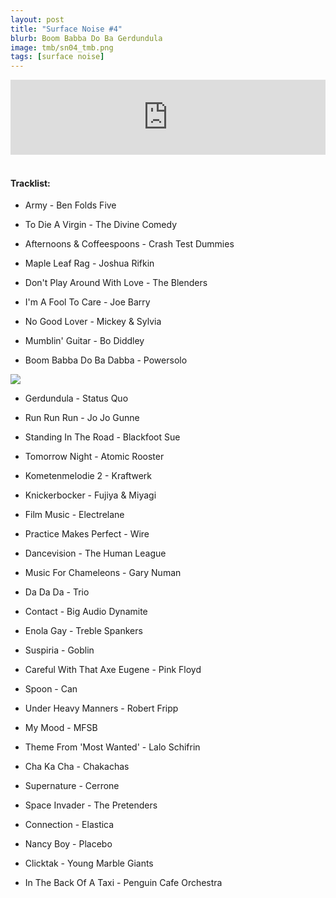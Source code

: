```yaml
---
layout: post
title: "Surface Noise #4"
blurb: Boom Babba Do Ba Gerdundula
image: tmb/sn04_tmb.png
tags: [surface noise]
---
```



<iframe width="100%" height="120" src="https://www.mixcloud.com/widget/iframe/?hide_cover=1&feed=%2Fzero_cc%2Fsurface-noise-4-3817%2F" frameborder="0" ></iframe>
&nbsp;

#### Tracklist:

- Army - Ben Folds Five
- To Die A Virgin - The Divine Comedy
- Afternoons & Coffeespoons - Crash Test Dummies
- Maple Leaf Rag - Joshua Rifkin

- Don't Play Around With Love - The Blenders
- I'm A Fool To Care - Joe Barry
- No Good Lover - Mickey & Sylvia
- Mumblin' Guitar - Bo Diddley
- Boom Babba Do Ba Dabba - Powersolo

![](https://lh3.googleusercontent.com/5EYzx6ZuCSUXX-YEB-KVgPNccnjJOYrlU3F7F29lRYgCO3yEYpYikUtSdTq7BMWIuro1ht69D46E2w0AWeBZGV-xOLBB3Cs-cam_zbSa7JHRaiCju0joCu2pVbR_fOAWSvXDzcLg5vmEXhdxr58OqQut_V3J_jHEAxbr7GXhAZlcwBMyPRY8H9GNZlSfe6kTukuXZXK3ugLP-hpcGTF0oS4p4MdrYoZ6bAWI-Vr9rTw0LBnGBQwI2uxReVQHokB1TbwJCcs5RMakAiDx7qAeGDJkMuP3WRbBhe1tK2h6HTM58SkCkzXIswcTThrYr5cmNjlD0958MGHTFg6DJPYIDn_K3_d3nb3k0-9SDRohZVGxOeAAb8jtMpF9V6BL6cslXfMFy1IgvW1IKtFMd4AEVGh42oSYnV9kWrwnqn0G8zxKrUqAjVh9u7xK4AwDfgR6rIZ5lT5nRDMPVOM6yhGIRPtyKlUq_95O7qPrVc5rY28pjrFK36gB3nR0LyFjBX3-j6zCYf9kTCZUgQHidlnlD9ibMfRq6GDBWwenAQFABg1vIg_Gf38yCdY7j3gzkFLwg3MCLQaNNiWAVHtZSJp9sgZoEzA1GBdGIFIQD8ANDp72mqhBW_shKAHeeuIZihgj9bAwNa5EPOz3KXDOpNJ7UhLH=w594-h587-no)

- Gerdundula - Status Quo
- Run Run Run - Jo Jo Gunne
- Standing In The Road - Blackfoot Sue
- Tomorrow Night - Atomic Rooster

- Kometenmelodie 2 - Kraftwerk
- Knickerbocker - Fujiya & Miyagi
- Film Music - Electrelane
- Practice Makes Perfect - Wire

- Dancevision - The Human League
- Music For Chameleons - Gary Numan
- Da Da Da - Trio
- Contact - Big Audio Dynamite
- Enola Gay - Treble Spankers

- Suspiria - Goblin
- Careful With That Axe Eugene - Pink Floyd
- Spoon - Can
- Under Heavy Manners - Robert Fripp

- My Mood - MFSB
- Theme From 'Most Wanted' - Lalo Schifrin
- Cha Ka Cha - Chakachas
- Supernature - Cerrone

- Space Invader - The Pretenders
- Connection - Elastica
- Nancy Boy - Placebo
- Clicktak - Young Marble Giants

- In The Back Of A Taxi - Penguin Cafe Orchestra